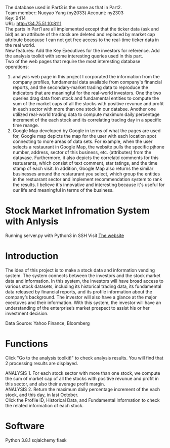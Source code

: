 
The database used in Part3 is the same as that in Part2.  
Team member: Nuoyao Yang (ny2033)
Account: ny2303  
Key: 9414  
URL: http://34.75.51.10:8111  
The parts in Part1 are all implemented except that the ticker data (ask and bid) as an attribute of the stock are deleted and replaced by market cap attribute beacause I can not get free access to the real-time ticker data in the real world.  
New features: Add the Key Executives for the investors for reference. Add the analysis toolkit with some interesting queries used in this part.   
Two of the web pages that require the most interesting database operations:  
1. analysis web page in this project 
I corporated the information from the company profiles, fundamental data available from company's financial reports, and the secondary-market trading data to reproduce the indicators that are meaningful for the real-world investors. One the two queries drag data from stock and fundamental entities to compute the sum of the market caps of all the stocks with positive revunue and profit in each sector with more than one stock in our databse. Another one utilized real-world trading data to compute maximum daily percentage increment of the each stock and its correlating trading day in a specific time reange. 
2. Google Map developed by Google
in terms of what the pages are used for,
Google map depicts the map for the user with each location spot connecting to more areas of data sets. For example, when the user selects a restaurant in Google Map, the website pulls the specific pjhone number, address, sector of this business, etc. (attributes) from the datavase. Furthermore, it also depicts the correlatd comments for this restuarants, which consist of text comment, star tatings, and the time stamp of each visit. In addition, Google Map also returns the similar businesses around the restarurant you select, which group the entities in the restuarant sector and implement recommendation system to rank the results. I believe it's innovative and interesting because it's useful for our life and meaningful in terms of the business. 

# Stock Market Infromation System with Anlysis
Running server.py with Python3 in SSH
Visit [The website](http://34.75.51.10:8111)

# Introduction
The idea of this project is to make a stock data and information vending system.
The system connects between the investors and the stock market data and information.
In this system, the investors will have broad access to various stock datasets, 
including its historical trading data, its fundamental data released by financial reports,
and its profile information about the company’s background. 
The investor will also have a glance at the major exectuves and their information.
With this system, the investor will have an understanding of the enterprise’s market prospect to assist his or her investment decision.

Data Source: Yahoo Finance, Bloomberg

# Functions 
Click "Go to the analysis toolkit!" to check analysis results. 
You will find that 2 processing results are displayed.

ANALYSIS 1. For each stock sector with more than one stock, we compute the sum of market cap of all the stocks with positive revunue and profit in this sector, and also their average profit margin.  
ANALYSIS 2. Return the maximum daily percentage increment of the each stock, and this day, in last October.   
Click the Profile ID,	Historical Data, and Fundamental Information to check the related information of each stock. 

# Software
Python 3.8.1
sqlalchemy
flask

